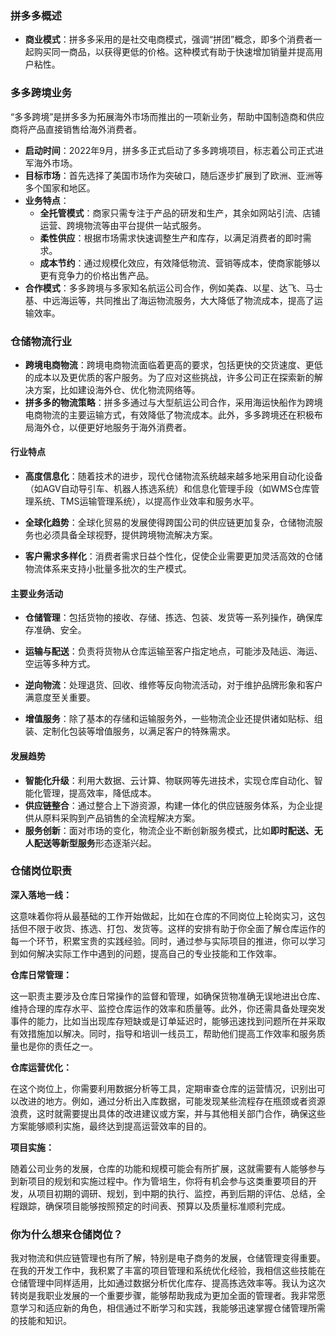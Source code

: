 
### 拼多多概述

- **商业模式**：拼多多采用的是社交电商模式，强调“拼团”概念，即多个消费者一起购买同一商品，以获得更低的价格。这种模式有助于快速增加销量并提高用户粘性。

### 多多跨境业务

“多多跨境”是拼多多为拓展海外市场而推出的一项新业务，帮助中国制造商和供应商将产品直接销售给海外消费者。

- **启动时间**：2022年9月，拼多多正式启动了多多跨境项目，标志着公司正式进军海外市场。
- **目标市场**：首先选择了美国市场作为突破口，随后逐步扩展到了欧洲、亚洲等多个国家和地区。
- **业务特点**：
  - **全托管模式**：商家只需专注于产品的研发和生产，其余如网站引流、店铺运营、跨境物流等由平台提供一站式服务。
  - **柔性供应**：根据市场需求快速调整生产和库存，以满足消费者的即时需求。
  - **成本节约**：通过规模化效应，有效降低物流、营销等成本，使商家能够以更有竞争力的价格出售产品。
- **合作模式**：多多跨境与多家知名航运公司合作，例如美森、以星、达飞、马士基、中远海运等，共同推出了海运物流服务，大大降低了物流成本，提高了运输效率。

### 仓储物流行业

- **跨境电商物流**：跨境电商物流面临着更高的要求，包括更快的交货速度、更低的成本以及更优质的客户服务。为了应对这些挑战，许多公司正在探索新的解决方案，比如建设海外仓、优化物流网络等。
- **拼多多的物流策略**：拼多多通过与大型航运公司合作，采用海运快船作为跨境电商物流的主要运输方式，有效降低了物流成本。此外，多多跨境还在积极布局海外仓，以便更好地服务于海外消费者。

#### 行业特点

- **高度信息化**：随着技术的进步，现代仓储物流系统越来越多地采用自动化设备（如AGV自动导引车、机器人拣选系统）和信息化管理手段（如WMS仓库管理系统、TMS运输管理系统），以提高作业效率和服务水平。

- **全球化趋势**：全球化贸易的发展使得跨国公司的供应链更加复杂，仓储物流服务也必须具备全球视野，提供跨境物流解决方案。

- **客户需求多样化**：消费者需求日益个性化，促使企业需要更加灵活高效的仓储物流体系来支持小批量多批次的生产模式。

#### 主要业务活动

- **仓储管理**：包括货物的接收、存储、拣选、包装、发货等一系列操作，确保库存准确、安全。

- **运输与配送**：负责将货物从仓库运输至客户指定地点，可能涉及陆运、海运、空运等多种方式。

- **逆向物流**：处理退货、回收、维修等反向物流活动，对于维护品牌形象和客户满意度至关重要。

- **增值服务**：除了基本的存储和运输服务外，一些物流企业还提供诸如贴标、组装、定制化包装等增值服务，以满足客户的特殊需求。

#### 发展趋势

- **智能化升级**：利用大数据、云计算、物联网等先进技术，实现仓库自动化、智能化管理，提高效率，降低成本。
- **供应链整合**：通过整合上下游资源，构建一体化的供应链服务体系，为企业提供从原料采购到产品销售的全流程解决方案。
- **服务创新**：面对市场的变化，物流企业不断创新服务模式，比如**即时配送、无人配送等新型服务**形态逐渐兴起。

### 仓储岗位职责

**深入落地一线：**

这意味着你将从最基础的工作开始做起，比如在仓库的不同岗位上轮岗实习，这包括但不限于收货、拣选、打包、发货等。这样的安排有助于你全面了解仓库运作的每一个环节，积累宝贵的实践经验。同时，通过参与实际项目的推进，你可以学习到如何解决实际工作中遇到的问题，提高自己的专业技能和工作效率。

**仓库日常管理：**

这一职责主要涉及仓库日常操作的监督和管理，如确保货物准确无误地进出仓库、维持合理的库存水平、监控仓库运作的效率和质量等。此外，你还需具备处理突发事件的能力，比如当出现库存短缺或是订单延迟时，能够迅速找到问题所在并采取有效措施加以解决。同时，指导和培训一线员工，帮助他们提高工作效率和服务质量也是你的责任之一。

**仓库运营优化：**

在这个岗位上，你需要利用数据分析等工具，定期审查仓库的运营情况，识别出可以改进的地方。例如，通过分析出入库数据，可能发现某些流程存在瓶颈或者资源浪费，这时就需要提出具体的改进建议或方案，并与其他相关部门合作，确保这些方案能够顺利实施，最终达到提高运营效率的目的。

**项目实施：**

随着公司业务的发展，仓库的功能和规模可能会有所扩展，这就需要有人能够参与到新项目的规划和实施过程中。作为管培生，你将有机会参与这类重要项目的开发，从项目初期的调研、规划，到中期的执行、监控，再到后期的评估、总结，全程跟踪，确保项目能够按照预定的时间表、预算以及质量标准顺利完成。

### 你为什么想来仓储岗位？

我对物流和供应链管理也有所了解，特别是电子商务的发展，仓储管理变得重要。在我的开发工作中，我积累了丰富的项目管理和系统优化经验，我相信这些技能在仓储管理中同样适用，比如通过数据分析优化库存、提高拣选效率等。我认为这次转岗是我职业发展的一个重要步骤，能够帮助我成为更加全面的管理者。我非常愿意学习和适应新的角色，相信通过不断学习和实践，我能够迅速掌握仓储管理所需的技能和知识。

